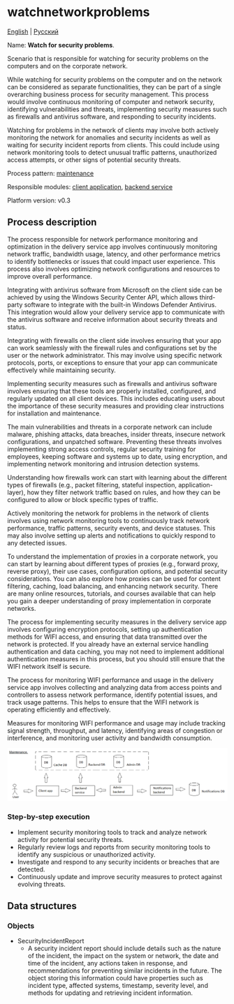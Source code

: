 # watchnetworkproblems

[English](watchnetworkproblems.md) | [Русский](watchnetworkproblems.ru.md)

Name: **Watch for security problems**.

Scenario that is responsible for watching for security problems on the computers and on the corporate network.

While watching for security problems on the computer and on the network can be considered as separate functionalities, they can be part of a single overarching business process for security management. 
This process would involve continuous monitoring of computer and network security, identifying vulnerabilities and threats, implementing security measures such as firewalls and antivirus software, and responding to security incidents.

Watching for problems in the network of clients may involve both actively monitoring the network for anomalies and security incidents as well as waiting for security incident reports from clients. This could include using network monitoring tools to detect unusual traffic patterns, unauthorized access attempts, or other signs of potential security threats.

Process pattern: [maintenance](../../processpatterns/maintenance.md)

Responsible modules: [client application](../../frontend/adminclient.md), [backend service](../../backend/adminbackend.md)

Platform version: v0.3

## Process description

The process responsible for network performance monitoring and optimization in the delivery service app involves continuously monitoring network traffic, bandwidth usage, latency, and other performance metrics to identify bottlenecks or issues that could impact user experience. This process also involves optimizing network configurations and resources to improve overall performance.

Integrating with antivirus software from Microsoft on the client side can be achieved by using the Windows Security Center API, which allows third-party software to integrate with the built-in Windows Defender Antivirus. This integration would allow your delivery service app to communicate with the antivirus software and receive information about security threats and status.

Integrating with firewalls on the client side involves ensuring that your app can work seamlessly with the firewall rules and configurations set by the user or the network administrator. This may involve using specific network protocols, ports, or exceptions to ensure that your app can communicate effectively while maintaining security.

Implementing security measures such as firewalls and antivirus software involves ensuring that these tools are properly installed, configured, and regularly updated on all client devices. This includes educating users about the importance of these security measures and providing clear instructions for installation and maintenance.

The main vulnerabilities and threats in a corporate network can include malware, phishing attacks, data breaches, insider threats, insecure network configurations, and unpatched software. Preventing these threats involves implementing strong access controls, regular security training for employees, keeping software and systems up to date, using encryption, and implementing network monitoring and intrusion detection systems.

Understanding how firewalls work can start with learning about the different types of firewalls (e.g., packet filtering, stateful inspection, application-layer), how they filter network traffic based on rules, and how they can be configured to allow or block specific types of traffic. 

Actively monitoring the network for problems in the network of clients involves using network monitoring tools to continuously track network performance, traffic patterns, security events, and device statuses. This may also involve setting up alerts and notifications to quickly respond to any detected issues.

To understand the implementation of proxies in a corporate network, you can start by learning about different types of proxies (e.g., forward proxy, reverse proxy), their use cases, configuration options, and potential security considerations. You can also explore how proxies can be used for content filtering, caching, load balancing, and enhancing network security. There are many online resources, tutorials, and courses available that can help you gain a deeper understanding of proxy implementation in corporate networks.

The process for implementing security measures in the delivery service app involves configuring encryption protocols, setting up authentication methods for WIFI access, and ensuring that data transmitted over the network is protected. If you already have an external service handling authentication and data caching, you may not need to implement additional authentication measures in this process, but you should still ensure that the WIFI network itself is secure.

The process for monitoring WIFI performance and usage in the delivery service app involves collecting and analyzing data from access points and controllers to assess network performance, identify potential issues, and track usage patterns. This helps to ensure that the WIFI network is operating efficiently and effectively.

Measures for monitoring WIFI performance and usage may include tracking signal strength, throughput, and latency, identifying areas of congestion or interference, and monitoring user activity and bandwidth consumption.

![maintenance_overall](../../img/processpatterns/maintenance_overall.png)

### Step-by-step execution

- Implement security monitoring tools to track and analyze network activity for potential security threats.
- Regularly review logs and reports from security monitoring tools to identify any suspicious or unauthorized activity.
- Investigate and respond to any security incidents or breaches that are detected.
- Continuously update and improve security measures to protect against evolving threats.

## Data structures

### Objects 

- SecurityIncidentReport
    - A security incident report should include details such as the nature of the incident, the impact on the system or network, the date and time of the incident, any actions taken in response, and recommendations for preventing similar incidents in the future. The object storing this information could have properties such as incident type, affected systems, timestamp, severity level, and methods for updating and retrieving incident information.
